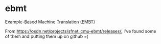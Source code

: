 # ebmt
Example-Based Machine Translation (EMBT)


From https://osdn.net/projects/sfnet_cmu-ebmt/releases/, I've found some of them and putting them up on github =)

